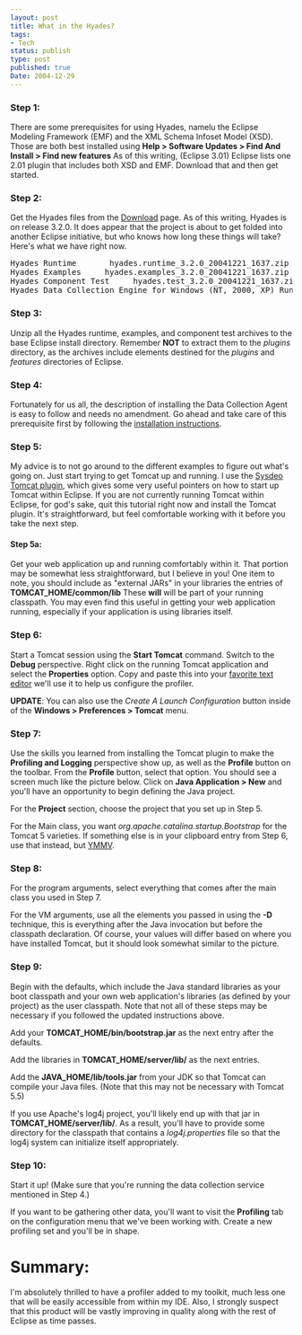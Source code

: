 ```yaml
---
layout: post
title: What in the Hyades?
tags:
- Tech
status: publish
type: post
published: true
Date: 2004-12-29
---
```

### Step 1:

There are some prerequisites for using Hyades, namelu the Eclipse Modeling Framework (EMF) and the <span class="caps">XML</span> Schema Infoset Model (XSD).  Those are both best installed using <strong>Help &gt; Software Updates &gt; Find And Install &gt; Find new features</strong>  As of this writing, (Eclipse 3.01) Eclipse lists one 2.01 plugin that includes both <span class="caps">XSD</span> and <span class="caps">EMF</span>.  Download that and then get started.

### Step 2:

Get the Hyades files from the <a href="http://dev.eclipse.org/viewcvs/indextools.cgi/~checkout~/hyades-home/downloads/download.html">Download</a> page.  As of this writing, Hyades is on release 3.2.0.  It does appear that the project is about to get folded into another Eclipse initiative, but who knows how long these things will take?  Here's what we have right now.

<pre>
Hyades Runtime       hyades.runtime_3.2.0_20041221_1637.zip
Hyades Examples     hyades.examples_3.2.0_20041221_1637.zip
Hyades Component Test     hyades.test_3.2.0_20041221_1637.zip
Hyades Data Collection Engine for Windows (NT, 2000, XP) Runtime
</pre>

### Step 3:

Unzip all the Hyades runtime, examples, and component test archives to the base Eclipse install directory.  Remember <strong><span class="caps">NOT</span></strong> to extract them to the <em>plugins</em> directory, as the archives include elements destined for the <em>plugins</em> and <em>features</em> directories of Eclipse.

### Step 4:

Fortunately for us all, the description of installing the Data Collection Agent is easy to follow and needs no amendment.  Go ahead and take care of this prerequisite first by following the <a href="http://dev.eclipse.org/viewcvs/indextools.cgi/~checkout~/org.eclipse.hyades.datacollection/collection/packaging_md/win_ia32/getting_started.html">installation instructions</a>. 

### Step 5:

My advice is to not go around to the different examples to figure out what's going on.  Just start trying to get Tomcat up and running.  I use the <a href="http://www.sysdeo.com/eclipse/tomcatPlugin.html">Sysdeo Tomcat plugin</a>, which gives some very useful pointers on how to start up Tomcat within Eclipse.  If you are not currently running Tomcat within Eclipse, for god's sake, quit this tutorial right now and install the Tomcat plugin.  It's straightforward, but feel comfortable working with it before you take the next step.

#### Step 5a:

Get your web application up and running comfortably within it.  That portion may be somewhat less straightforward, but I believe in you!  One item to note, you should include as "external JARs" in your libraries the entries of <strong><span class="caps">TOMCAT</span>_HOME/common/lib</strong>  These <strong>will</strong> will be part of your running classpath.  You may even find this useful in getting your web application running, especially if your application is using libraries itself.

### Step 6:

Start a Tomcat session using the <strong>Start Tomcat</strong> command.  Switch to the <strong>Debug</strong> perspective.  Right click on the running Tomcat application and select the <strong>Properties</strong> option.  Copy and paste this into your <a href="http://www.notetab.com;">favorite text editor</a> we'll use it to help us configure the profiler.

<strong><span class="caps">UPDATE</span></strong>:  You can also use the <em>Create A Launch Configuration</em> button inside of the <strong>Windows &gt; Preferences &gt; Tomcat</strong> menu.

### Step 7:

Use the skills you learned from installing the Tomcat plugin to make the <strong>Profiling and Logging</strong> perspective show up, as well as the <strong>Profile</strong> button on the toolbar.  From the <strong>Profile</strong> button, select that option.  You should see a screen much like the picture below.  Click on <strong>Java Application &gt; New</strong> and you'll have an opportunity to begin defining the Java project.

For the <strong>Project</strong> section, choose the project that you set up in Step 5.

For the Main class, you want <em>org.apache.catalina.startup.Bootstrap</em> for the Tomcat 5 varieties.  If something else is in your clipboard entry from Step 6, use that instead, but <a href="http://en.wikipedia.org/wiki/YMMV"><span class="caps">YMMV</span></a>.

### Step 8:

For the program arguments, select everything that comes after the main class you used in Step 7.

For the VM arguments, use all the elements you passed in using the <strong>-D</strong> technique, this is everything after the Java invocation but before the classpath declaration.  Of course, your values will differ based on where you have installed Tomcat, but it should look somewhat similar to the picture.

### Step 9:

Begin with the defaults, which include the Java standard libraries as your boot classpath and your own web application's libraries (as defined by your project) as the user classpath.  Note that not all of these steps may be necessary if you followed the updated instructions above.

Add your <strong><span class="caps">TOMCAT</span>_HOME/bin/bootstrap.jar</strong> as the next entry after the defaults.

Add the libraries in <strong><span class="caps">TOMCAT</span>_HOME/server/lib/</strong> as the next entries.

Add the <strong><span class="caps">JAVA</span>_HOME/lib/tools.jar</strong> from your <span class="caps">JDK</span> so that Tomcat can compile your Java files.  (Note that this may not be necessary with Tomcat 5.5)

If you use Apache's log4j project, you'll likely end up with that jar in <strong><span class="caps">TOMCAT</span>_HOME/server/lib/</strong>.  As a result, you'll have to provide some directory for the classpath that contains a <em>log4j.properties</em> file so that the log4j system can initialize itself appropriately.

### Step 10:

Start it up!  (Make sure that you're running the data collection service mentioned in Step 4.)

If you want to be gathering other data, you'll want to visit the <strong>Profiling</strong> tab on the configuration menu that we've been working with.  Create a new profiling set and you'll be in shape.

# Summary:

I'm absolutely thrilled to have a profiler added to my toolkit, much less one that will be easily accessible from within my <span class="caps">IDE</span>.  Also, I strongly suspect that this product will be vastly improving in quality along with the rest of Eclipse as time passes.

